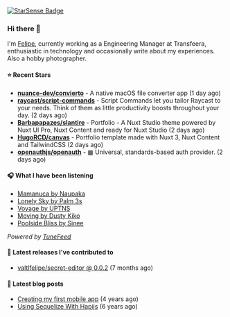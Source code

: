<a href="https://starsense.app/developer-types" target="_blank"><img src="https://starsense.app/api/badge/?user=valtlfelipe" alt="StarSense Badge"></a>

### Hi there 👋

I'm [Felipe](https://felipevm.com), currently working as a Engineering Manager at Transfeera, enthusiastic in technology and occasionally write about my experiences. Also a hobby photographer.

#### ⭐ Recent Stars
- **[nuance-dev/convierto](https://github.com/nuance-dev/convierto)** - A native macOS file converter app (1 day ago)
- **[raycast/script-commands](https://github.com/raycast/script-commands)** - Script Commands let you tailor Raycast to your needs. Think of them as little productivity boosts throughout your day. (2 days ago)
- **[Barbapapazes/slantire](https://github.com/Barbapapazes/slantire)** - Portfolio - A Nuxt Studio theme powered by Nuxt UI Pro, Nuxt Content and ready for Nuxt Studio (2 days ago)
- **[HugoRCD/canvas](https://github.com/HugoRCD/canvas)** - Portfolio template made with Nuxt 3, Nuxt Content and TailwindCSS (2 days ago)
- **[openauthjs/openauth](https://github.com/openauthjs/openauth)** - ▦ Universal, standards-based auth provider. (2 days ago)

#### 🎧 What I have been listening
- [Mamanuca by Naupaka](https://open.spotify.com/track/3EFMCEcsRrfDiDIEUlBgRi)
- [Lonely Sky by Palm 3s](https://open.spotify.com/track/5bzcqcvzrmimYn9nb7yAs2)
- [Voyage by UPTNS](https://open.spotify.com/track/1WfjJgjKgB1LC10hSVa3Zl)
- [Moving by Dusty Kiko](https://open.spotify.com/track/2hM24Y2OY4vGuNTtxMrE7N)
- [Poolside Bliss by Sinee](https://open.spotify.com/track/7Jm2p8fVd12UxlH2RHStuL)

_Powered by [TuneFeed](https://tunefeed.app?ref=valtlfelipe-gh-profile)_ 

#### 🚀 Latest releases I've contributed to


- [valtlfelipe/secret-editor @ 0.0.2](https://github.com/valtlfelipe/secret-editor/releases/tag/0.0.2) (7 months ago)

#### 📄 Latest blog posts
- [Creating my first mobile app](https://felipevm.com/posts/creating-my-first-mobile-app/) (4 years ago)
- [Using Sequelize With Hapijs](https://felipevm.com/posts/using-sequelize-with-hapijs/) (6 years ago)

